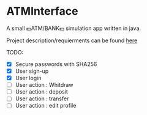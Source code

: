 # ATMInterface
A small :dollar:ATM/BANK:dollar: simulation app written in java.

Project description/requierments can be found [here](https://docs.google.com/document/d/1iOUQwnx9qJl4euzYNNb8Taq0tCa4gK1a)

TODO:

- [X] Secure passwords with SHA256
- [X] User sign-up
- [X] User login
- [ ] User action : Whitdraw
- [ ] User action : deposit
- [ ] User action : transfer
- [ ] User action : edit profile
